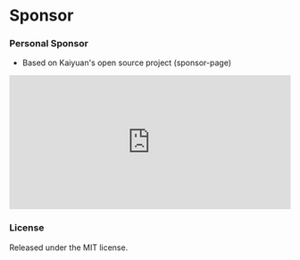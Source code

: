 # Sponsor

### Personal Sponsor

-   Based on Kaiyuan's open source project (sponsor-page)
<div>
<iframe src="https://ims-oss.us.kg/html/simple.html" style="overflow-x:hidden;overflow-y:hidden; border:0xp none #fff; min-height:240px; width:100%;"  frameborder="0" scrolling="no"></iframe>
</div>

### License

Released under the MIT license.
